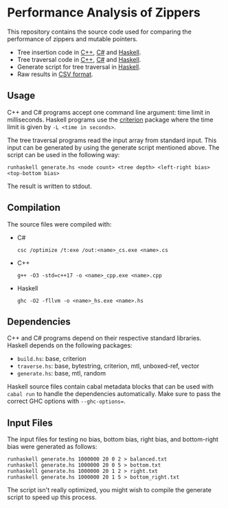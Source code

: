# Performance Analysis of Zippers

This repository contains the source code used for comparing the performance of zippers and mutable pointers.

* Tree insertion code in [C++](build.cpp), [C#](build.cs) and [Haskell](build.hs).
* Tree traversal code in [C++](traverse.cpp), [C#](traverse.cs) and [Haskell](traverse.hs).
* Generate script for tree traversal in [Haskell](generate.hs).
* Raw results in [CSV format](data.csv).

## Usage

C++ and C# programs accept one command line argument: time limit in milliseconds.
Haskell programs use the [criterion](http://hackage.haskell.org/package/criterion)
package where the time limit is given by `-L <time in seconds>`.

The tree traversal programs read the input array from standard input. This input can
be generated by using the generate script mentioned above. The script can be used in the
following way:

    runhaskell generate.hs <node count> <tree depth> <left-right bias> <top-bottom bias>

The result is written to stdout.

## Compilation

The source files were compiled with:

* C#

      csc /optimize /t:exe /out:<name>_cs.exe <name>.cs

* C++

      g++ -O3 -std=c++17 -o <name>_cpp.exe <name>.cpp

* Haskell

      ghc -O2 -fllvm -o <name>_hs.exe <name>.hs

## Dependencies

C++ and C# programs depend on their respective standard libraries. Haskell depends on the following packages:

* `build.hs`: base, criterion
* `traverse.hs`: base, bytestring, criterion, mtl, unboxed-ref, vector
* `generate.hs`: base, mtl, random

Haskell source files contain cabal metadata blocks that can be used with
`cabal run` to handle the dependencies automatically. Make sure to pass
the correct GHC options with `--ghc-options=`.

## Input Files

The input files for testing no bias, bottom bias, right bias, and bottom-right bias were
generated as follows:

    runhaskell generate.hs 1000000 20 0 2 > balanced.txt
    runhaskell generate.hs 1000000 20 0 5 > bottom.txt
    runhaskell generate.hs 1000000 20 1 2 > right.txt
    runhaskell generate.hs 1000000 20 1 5 > bottom_right.txt

The script isn't really optimized, you might wish to compile the generate script to
speed up this process.
